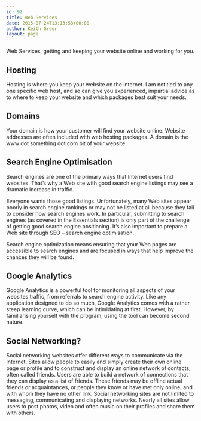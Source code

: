 ```yaml
---
id: 92
title: Web Services
date: 2015-07-24T13:13:53+00:00
author: Keith Greer
layout: page
---
```

Web Services, getting and keeping your website online and working for you.

## Hosting

Hosting is where you keep your website on the internet. I am not tied to any one specific web host, and so can give you experienced, impartial advice as to where to keep your website and which packages best suit your needs.

## Domains

Your domain is how your customer will find your website online. Website addresses are often included with web hosting packages. A domain is the www dot something dot com bit of your website.

## Search Engine Optimisation

Search engines are one of the primary ways that Internet users find websites. That’s why a Web site with good search engine listings may see a dramatic increase in traffic.

Everyone wants those good listings. Unfortunately, many Web sites appear poorly in search engine rankings or may not be listed at all because they fail to consider how search engines work. In particular, submitting to search engines (as covered in the Essentials section) is only part of the challenge of getting good search engine positioning. It’s also important to prepare a Web site through SEO – search engine optimisation.

Search engine optimization means ensuring that your Web pages are accessible to search engines and are focused in ways that help improve the chances they will be found.

## Google Analytics

Google Analytics is a powerful tool for monitoring all aspects of your websites traffic, from referrals to search engine activity. Like any application designed to do so much, Google Analytics comes with a rather steep learning curve, which can be intimidating at first. However, by familiarising yourself with the program, using the tool can become second nature.

## Social Networking?

Social networking websites offer different ways to communicate via the Internet. Sites allow people to easily and simply create their own online page or profile and to construct and display an online network of contacts, often called friends. Users are able to build a network of connections that they can display as a list of friends. These friends may be offline actual friends or acquaintances, or people they know or have met only online, and with whom they have no other link. Social networking sites are not limited to messaging, communicating and displaying networks. Nearly all sites allow users to post photos, video and often music on their profiles and share them with others.